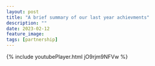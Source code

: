 ```yaml
---
layout: post
title: "A brief summary of our last year achievments"
description: ""
date: 2023-02-12
feature_image:
tags: [partnership]
---
```


{% include youtubePlayer.html jO9rjm9NFVw %}